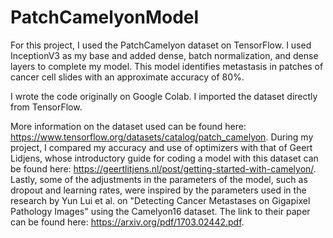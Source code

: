 # PatchCamelyonModel
For this project, I used the PatchCamelyon dataset on TensorFlow. I used InceptionV3 as my base and added dense, batch normalization, and dense layers to complete my model. This model identifies metastasis in patches of cancer cell slides with an approximate accuracy of 80%.

I wrote the code originally on Google Colab. I imported the dataset directly from TensorFlow.

More information on the dataset used can be found here: https://www.tensorflow.org/datasets/catalog/patch_camelyon. During my project, I compared my accuracy and use of optimizers with that of Geert Lidjens, whose introductory guide for coding a model with this dataset can be found here: https://geertlitjens.nl/post/getting-started-with-camelyon/. Lastly, some of the adjustments in the parameters of the model, such as dropout and learning rates, were inspired by the parameters used in the research by Yun Lui et al. on "Detecting Cancer Metastases on Gigapixel Pathology Images" using the Camelyon16 dataset. The link to their paper can be found here: https://arxiv.org/pdf/1703.02442.pdf.
